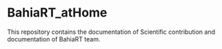 # BahiaRT_atHome
This repository contains the documentation of Scientific contribution and documentation of BahiaRT team.
